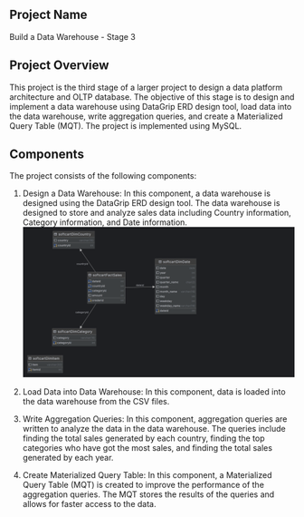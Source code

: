 ## Project Name
Build a Data Warehouse - Stage 3

## Project Overview
This project is the third stage of a larger project to design a data platform architecture and OLTP database. The objective of this stage is to design and implement a data warehouse using DataGrip ERD design tool, load data into the data warehouse, write aggregation queries, and create a Materialized Query Table (MQT). The project is implemented using MySQL.

## Components
The project consists of the following components:

1. Design a Data Warehouse: In this component, a data warehouse is designed using the DataGrip ERD design tool. The data warehouse is designed to store and analyze sales data including Country information, Category information, and Date information.
![Image description](softcart.png)

2. Load Data into Data Warehouse: In this component, data is loaded into the data warehouse from the CSV files.

3. Write Aggregation Queries: In this component, aggregation queries are written to analyze the data in the data warehouse. The queries include finding the total sales generated by each country, finding the top categories who have got the most sales, and finding the total sales generated by each year.

4. Create Materialized Query Table: In this component, a Materialized Query Table (MQT) is created to improve the performance of the aggregation queries. The MQT stores the results of the queries and allows for faster access to the data.
